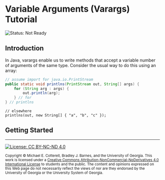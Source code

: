 # Variable Arguments (Varargs) Tutorial

![Status: Not Ready](https://img.shields.io/badge/Status-Not%20Ready-red.svg)

## Introduction

In Java, varargs enable us to write methods that accept a variable number
of arguments of the same type. Consider the usual way to do this using an
array:

```java
// assume import for java.io.PrintStream
public static void printlns(PrintStream out, String[] args) {
    for (String arg : args) {
        out.println(arg);
    } // for
} // printlns
```

```
// elsewhere
printlns(out, new String[] { "a", "b", "c" });
```

## Getting Started


<hr/>

[![License: CC BY-NC-ND 4.0](https://img.shields.io/badge/License-CC%20BY--NC--ND%204.0-lightgrey.svg)](http://creativecommons.org/licenses/by-nc-nd/4.0/)

<small>
Copyright &copy; Michael E. Cotterell, Bradley J. Barnes, and the University of Georgia.
This work is licensed under a <a rel="license" href="http://creativecommons.org/licenses/by-nc-nd/4.0/">Creative Commons Attribution-NonCommercial-NoDerivatives 4.0 International License</a> to students and the public.
The content and opinions expressed on this Web page do not necessarily reflect the views of nor are they endorsed by the University of Georgia or the University System of Georgia.
</small>
